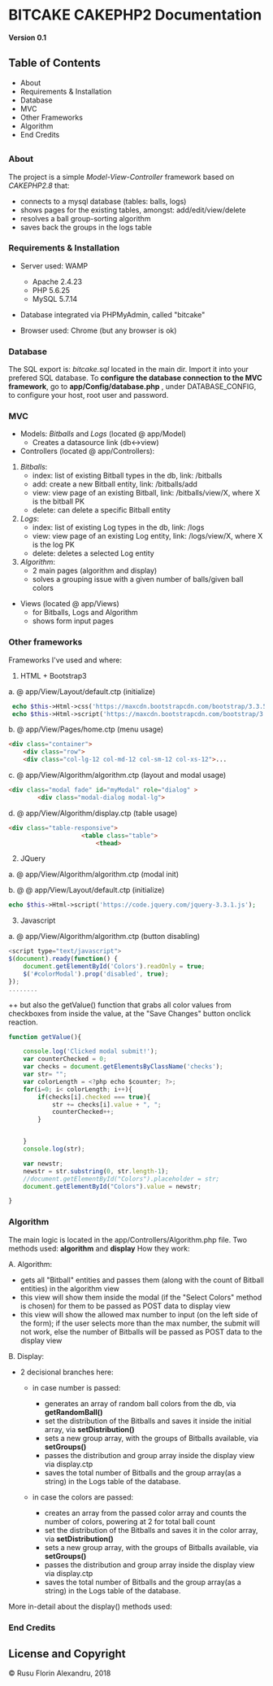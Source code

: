 # BITCAKE CAKEPHP2 Documentation
**Version 0.1**

## Table of Contents
- About
- Requirements & Installation
- Database
- MVC
- Other Frameworks
- Algorithm 
- End Credits
##

### About

The project is a simple *Model-View-Controller* framework based on *CAKEPHP2.8* that:
- connects to a mysql database (tables: balls, logs)
- shows pages for the existing tables, amongst: add/edit/view/delete
- resolves a ball group-sorting algorithm
- saves back the groups in the logs table

### Requirements & Installation

- Server used: WAMP 
	- Apache 2.4.23
	- PHP 5.6.25
	- MySQL 5.7.14

- Database integrated via PHPMyAdmin, called "bitcake"
- Browser used: Chrome (but any browser is ok)


### Database
The SQL export is: *bitcake.sql* located in the main dir.
Import it into your prefered SQL database.
To **configure the database connection to the MVC framework**, go to **app/Config/database.php** , under DATABASE_CONFIG, to configure your host, root user and password.

### MVC
- Models: *Bitballs* and *Logs* (located @ app/Model)
	- Creates a datasource link (db<->view)
- Controllers (located @ app/Controllers): 
1. *Bitballs*:
	- index: list of existing Bitball types in the db, link: /bitballs
	- add: create a new Bitball entity, link: /bitballs/add
	- view: view page of an existing Bitball, link: /bitballs/view/X, where X is the bitball PK
	- delete: can delete a specific Bitball entity
2. *Logs*:
	- index: list of existing Log types in the db, link: /logs
	- view: view page of an existing Log entity, link: /logs/view/X, where X is the log PK
	- delete: deletes a selected Log entity
3. *Algorithm*:
	- 2 main pages (algorithm and display)
	- solves a grouping issue with a given number of balls/given ball colors

- Views (located @ app/Views)
	- for Bitballs, Logs and Algorithm
	- shows form input pages 	

### Other frameworks
Frameworks I've used and where:
1. HTML + Bootstrap3 

a. @ app/View/Layout/default.ctp (initialize)
```php
 echo $this->Html->css('https://maxcdn.bootstrapcdn.com/bootstrap/3.3.5/css/bootstrap.min.css');
 echo $this->Html->script('https://maxcdn.bootstrapcdn.com/bootstrap/3.3.5/js/bootstrap.min.js');
```

b. @ app/View/Pages/home.ctp (menu usage)
```html
<div class="container">
    <div class="row">
	<div class="col-lg-12 col-md-12 col-sm-12 col-xs-12">...
```

c. @ app/View/Algorithm/algorithm.ctp (layout and modal usage)
```html
<div class="modal fade" id="myModal" role="dialog" >
        <div class="modal-dialog modal-lg">
```

d. @ app/View/Algorithm/display.ctp (table usage)
```html
<div class="table-responsive">
                    <table class="table">
                        <thead>
```

2. JQuery 

a. @ app/View/Algorithm/algorithm.ctp (modal init)

b. @ @ app/View/Layout/default.ctp (initialize)
```php
echo $this->Html->script('https://code.jquery.com/jquery-3.3.1.js');
```
3. Javascript 

a. @ app/View/Algorithm/algorithm.ctp (button disabling)
```javascript
<script type="text/javascript">
$(document).ready(function() {
    document.getElementById('Colors').readOnly = true;
    $('#colorModal').prop('disabled', true);
});
........
```
++ but also the getValue() function that grabs all color values from checkboxes from inside the value, at the "Save Changes" button onclick reaction. 
```javascript
function getValue(){

    console.log('Clicked modal submit!');
    var counterChecked = 0;
    var checks = document.getElementsByClassName('checks');
    var str= "";
    var colorLength = <?php echo $counter; ?>;
    for(i=0; i< colorLength; i++){
        if(checks[i].checked === true){
            str += checks[i].value + ", ";
            counterChecked++;
        }


    }
    console.log(str);

    var newstr;
    newstr = str.substring(0, str.length-1);
    //document.getElementById("Colors").placeholder = str;
    document.getElementById("Colors").value = newstr;

}
```

### Algorithm
The main logic is located in the app/Controllers/Algorithm.php file.
Two methods used: **algorithm** and **display**
How they work:

A. Algorithm:
- gets all "Bitball" entities and passes them (along with the count of Bitball entities) in the algorithm view
- this view will show them inside the modal (if the "Select Colors" method is chosen) for them to be passed as POST data to display view
- this view will show the allowed max number to input (on the left side of the form); if the user selects more than the max number, the submit will not work, else the number of Bitballs will be passed as POST data to the display view

B. Display:
- 2 decisional branches here: 
	- in case number is passed:
		- generates an array of random ball colors from the db, via **getRandomBall()** 
		- set the distribution of the Bitballs and saves it inside the initial array, via **setDistribution()**
		- sets a new group array, with the groups of Bitballs available, via **setGroups()**
		- passes the distribution and group array inside the display view via display.ctp
		- saves the total number of Bitballs and the group array(as a string) in the Logs table of the database.
		
	- in case the colors are passed:
		- creates an array from the passed color array and counts the number of colors, powering at 2 for total ball count
		- set the distribution of the Bitballs and saves it in the color array, via **setDistribution()**
		- sets a new group array, with the groups of Bitballs available, via **setGroups()**
		- passes the distribution and group array inside the display view via display.ctp
		- saves the total number of Bitballs and the group array(as a string) in the Logs table of the database.

More in-detail about the display() methods used:

### End Credits



## License and Copyright
© Rusu Florin Alexandru, 2018
